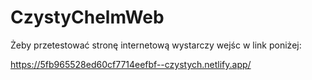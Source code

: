# CzystyChelmWeb

Żeby przetestować stronę internetową wystarczy wejśc w link poniżej:

https://5fb965528ed60cf7714eefbf--czystych.netlify.app/
